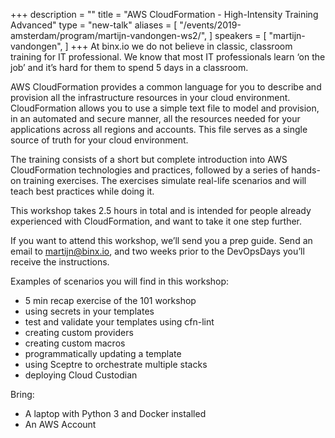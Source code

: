 +++
description = ""
title = "AWS CloudFormation - High-Intensity Training Advanced"
type = "new-talk"
aliases = [
        "/events/2019-amsterdam/program/martijn-vandongen-ws2/",
]
speakers = [
        "martijn-vandongen",
]
+++
At binx.io we do not believe in classic, classroom training for IT professional. We know that most IT professionals learn ‘on the job’ and it’s hard for them to spend 5 days in a classroom.

AWS CloudFormation provides a common language for you to describe and provision all the infrastructure resources in your cloud environment. CloudFormation allows you to use a simple text file to model and provision, in an automated and secure manner, all the resources needed for your applications across all regions and accounts. This file serves as a single source of truth for your cloud environment.

The training consists of a short but complete introduction into AWS CloudFormation technologies and practices, followed by a series of hands-on training exercises. The exercises simulate real-life scenarios and will teach best practices while doing it.

This workshop takes 2.5 hours in total and is intended for people already experienced with CloudFormation, and want to take it one step further.

If you want to attend this workshop, we’ll send you a prep guide. Send an email to martijn@binx.io, and two weeks prior to the DevOpsDays you’ll receive the instructions.

Examples of scenarios you will find in this workshop:
- 5 min recap exercise of the 101 workshop
- using secrets in your templates
- test and validate your templates using cfn-lint
- creating custom providers
- creating custom macros
- programmatically updating a template
- using Sceptre to orchestrate multiple stacks
- deploying Cloud Custodian

Bring:
- A laptop with Python 3 and Docker installed
- An AWS Account